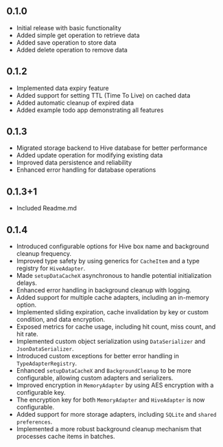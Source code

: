 ## 0.1.0

- Initial release with basic functionality
- Added simple get operation to retrieve data
- Added save operation to store data
- Added delete operation to remove data

## 0.1.2

- Implemented data expiry feature
- Added support for setting TTL (Time To Live) on cached data
- Added automatic cleanup of expired data
- Added example todo app demonstrating all features

## 0.1.3

- Migrated storage backend to Hive database for better performance
- Added update operation for modifying existing data
- Improved data persistence and reliability
- Enhanced error handling for database operations

## 0.1.3+1

- Included Readme.md

## 0.1.4

- Introduced configurable options for Hive box name and background cleanup frequency.
- Improved type safety by using generics for `CacheItem` and a type registry for `HiveAdapter`.
- Made `setupDataCacheX` asynchronous to handle potential initialization delays.
- Enhanced error handling in background cleanup with logging.
- Added support for multiple cache adapters, including an in-memory option.
- Implemented sliding expiration, cache invalidation by key or custom condition, and data encryption.
- Exposed metrics for cache usage, including hit count, miss count, and hit rate.
- Implemented custom object serialization using `DataSerializer` and `JsonDataSerializer`.
- Introduced custom exceptions for better error handling in `TypeAdapterRegistry`.
- Enhanced `setupDataCacheX` and `BackgroundCleanup` to be more configurable, allowing custom adapters and serializers.
- Improved encryption in `MemoryAdapter` by using AES encryption with a configurable key.
- The encryption key for both `MemoryAdapter` and `HiveAdapter` is now configurable.
- Added support for more storage adapters, including `SQLite` and `shared preferences`.
- Implemented a more robust background cleanup mechanism that processes cache items in batches.

